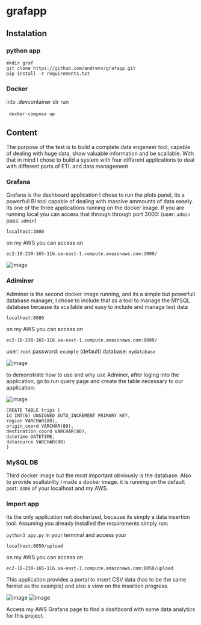 # grafapp
## Instalation 

### python app

``` mkdir graf ``` <br />
``` git clone https://github.com/andrenv/grafapp.git ```<br />
``` pip install -r requirements.txt ``` <br />

### Docker

into .devcontainer dir run <br /><br />
``` docker-compose up``` <br />

## Content

The purpose of the test is to build a complete data engeneer tool, capable of dealing with huge data, show valuable information and be scallable.
With that in mind I chose to build a system with four different applications to deal with different parts of ETL and data management

### Grafana

Grafana is the dashboard application I chose to run the plots panel, its a powerfull BI tool capable of dealing with massive ammounts of data easely.
Its one of the three applications running on the docker image. If you are running local you can access that through through port 3000:
 (user: ```admin``` pass: ```admin```)

```localhost:3000 ```

on my AWS you can access on 

```ec2-18-230-165-116.sa-east-1.compute.amazonaws.com:3000/```

![image](https://user-images.githubusercontent.com/11556513/142773263-0679fb21-f36e-4bf2-aa28-f0ee7a563d9a.png)


### Adiminer

Adiminer is the second docker image running, and its a simple but powerfull database manager, I chose to include that as a tool to manage the MYSQL database
because its scallable and easy to include and manage test data

```localhost:8080 ```

on my AWS you can access on 

```ec2-18-230-165-116.sa-east-1.compute.amazonaws.com:8080/```

user: ```root``` password: ```example``` (default) database: ```mydatabase``` 

![image](https://user-images.githubusercontent.com/11556513/142877099-aaa56f1b-85d9-410d-8095-21a6af7ab7d4.png)



to demonstrate how to use and why use Adminer, after loging into the application, go to run query page and create the table necessary to our application:

![image](https://user-images.githubusercontent.com/11556513/142876967-9429008e-be6a-4b18-8eaa-f034cf511396.png)


```
CREATE TABLE trips (
id INT(6) UNSIGNED AUTO_INCREMENT PRIMARY KEY,
region VARCHAR(80),
origin_coord VARCHAR(80),
destination_coord VARCHAR(80),
datetime DATETIME,
datasource VARCHAR(80)
)

```

### MySQL DB

Third docker image but the most important obviously is the database. Also to provide scallability I made a docker image.
it is running on the default port: ```3306``` of your localhost and my AWS.




### Import app

Its the only application not dockerized, because its simply a data insertion tool.
Assuming you already installed the requirements simply run:

```python3 app.py``` in your terminal and access your 

```localhost:8050/upload ```

on my AWS you can access on 

```ec2-18-230-165-116.sa-east-1.compute.amazonaws.com:8050/upload```

This application provides a portal to insert CSV data (has to be the same format as the example) and also a view on the insertion progress.

![image](https://user-images.githubusercontent.com/11556513/142877225-6bc66b10-7340-488d-ac27-837f8d5c093c.png)
![image](https://user-images.githubusercontent.com/11556513/142877301-fd9b3363-ffa7-45e9-8eed-dd2e7d93a2c8.png)


Access my AWS Grafana page to find a dashboard with some data analytics for this project.

